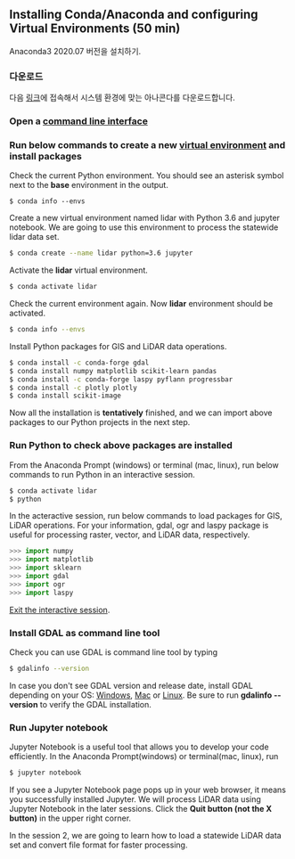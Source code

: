 ## Installing Conda/Anaconda and configuring Virtual Environments (50 min)

Anaconda3 2020.07 버전을 설치하기.


### 다운로드

다음 [링크](https://repo.anaconda.com/archive/)에 접속해서 시스템 환경에 맞는 아나콘다를 다운로드합니다. 

### Open a [command line interface](https://docs.anaconda.com/anaconda/user-guide/getting-started/#open-anaconda-prompt)

### Run below commands to create a new [virtual environment](https://docs.conda.io/projects/conda/en/latest/user-guide/tasks/manage-environments.html) and install packages

Check the current Python environment. You should see an asterisk symbol next to the **base** environment in the output.

```wef
$ conda info --envs
```

Create a new virtual environment named lidar with Python 3.6 and jupyter notebook. We are going to use this environment to process the statewide lidar data set.
```bash
$ conda create --name lidar python=3.6 jupyter
```

Activate the **lidar** virtual environment.
```bash
$ conda activate lidar
```

Check the current environment again. Now **lidar** environment should be activated.
```bash
$ conda info --envs
```

Install Python packages for GIS and LiDAR data operations.
```bash
$ conda install -c conda-forge gdal
$ conda install numpy matplotlib scikit-learn pandas
$ conda install -c conda-forge laspy pyflann progressbar 
$ conda install -c plotly plotly 
$ conda install scikit-image
```

Now all the installation is **tentatively** finished, and we can import above packages to our Python projects in the next step.

### Run Python to check above packages are installed
From the Anaconda Prompt (windows) or terminal (mac, linux), run below commands to run Python in an interactive session.
```bash
$ conda activate lidar
$ python
```
In the acteractive session, run below commands to load packages for GIS, LiDAR operations. For your information, gdal, ogr and laspy package is useful for processing raster, vector, and LiDAR data, respectively.

```python
>>> import numpy
>>> import matplotlib
>>> import sklearn
>>> import gdal
>>> import ogr
>>> import laspy
```

[Exit the interactive session](https://realpython.com/interacting-with-python/#exiting-the-interpreter).


### Install GDAL as command line tool

Check you can use GDAL is command line tool by typing
```bash
$ gdalinfo --version
```
In case you don't see GDAL version and release date, install GDAL depending on your OS: [Windows](https://sandbox.idre.ucla.edu/sandbox/tutorials/installing-gdal-for-windows), [Mac](https://sandbox.idre.ucla.edu/sandbox/tutorials/installing-gdal-for-windows) or [Linux](https://tilemill-project.github.io/tilemill/docs/guides/gdal/). Be sure to run **gdalinfo --version** to verify the GDAL installation.

### Run Jupyter notebook
Jupyter Notebook is a useful tool that allows you to develop your code efficiently. In the Anaconda Prompt(windows) or terminal(mac, linux), run
```bash
$ jupyter notebook
```
If you see a Jupyter Notebook page pops up in your web browser, it means you successfully installed Jupyter. We will process LiDAR data using Jupyter Notebook in the later sessions.
Click the **Quit button (not the X button)** in the upper right corner.

In the session 2, we are going to learn how to load a statewide LiDAR data set and convert file format for faster processing.
